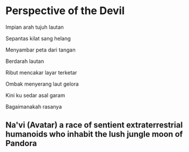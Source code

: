 # Perspective of the Devil

Impian arah tujuh lautan

Sepantas kilat sang helang

Menyambar peta dari tangan

Berdarah lautan


Ribut mencakar layar terketar

Ombak menyerang laut gelora

Kini ku sedar asal garam

Bagaimanakah rasanya

## Na'vi (Avatar) a race of sentient extraterrestrial humanoids who inhabit the lush jungle moon of Pandora
